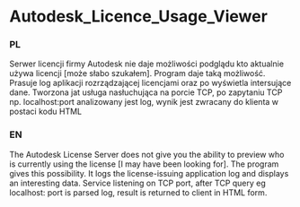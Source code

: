 # Autodesk_Licence_Usage_Viewer

### PL ### 
Serwer licencji firmy Autodesk nie daje możliwości podglądu kto aktualnie używa licencji [może słabo szukałem].
Program daje taką możliwość. Prasuje log aplikacji rozrządzającej licencjami oraz po wyświetla intersujące dane.
Tworzona jat usługa nasłuchująca na porcie  TCP, po zapytaniu TCP np. localhost:port analizowany jest log, wynik jest zwracany do klienta w postaci kodu HTML

### EN ### 
The Autodesk License Server does not give you the ability to preview who is currently using the license [I may have been looking for].
The program gives this possibility. It logs the license-issuing application log and displays an interesting data.
Service listening on TCP port, after TCP query eg localhost: port is parsed log, result is returned to client in HTML form.

